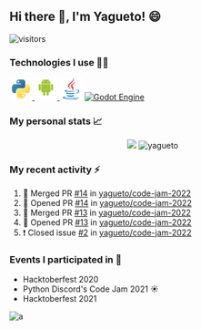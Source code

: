 ## Hi there 👋, I'm Yagueto! 😄


![visitors](https://visitor-badge-reloaded.herokuapp.com/badge?page_id=yagueto_fina&style=for-the-badge)

### Technologies I use 👨‍💻

<p align="left"> 
<a href="https://www.python.org" target="_blank"><img src="https://raw.githubusercontent.com/devicons/devicon/master/icons/python/python-original.svg" alt="python" width="40" height="40"/> </a> 
<a href="https://developer.android.com" target="_blank"> <img src="https://raw.githubusercontent.com/devicons/devicon/master/icons/android/android-original-wordmark.svg" alt="android" width="40" height="40"/> </a>
<a href="https://www.java.com" target="_blank"><img src="https://raw.githubusercontent.com/devicons/devicon/master/icons/java/java-original.svg" alt="java" width="40" height="40"/></a>
<a href="https://www.godotengine.org" target="_blank"><img src="https://cdn.jsdelivr.net/gh/devicons/devicon/icons/godot/godot-original.svg" alt="Godot Engine" width="40" height="40"/> </a>

### My personal stats 📈
<div align="center"> 
  <a>
    <img src=https://github-readme-stats.vercel.app/api?username=yagueto&count_private=true&show_icons=true width=50%></img>
  </a>
  <img src="https://github-readme-streak-stats.herokuapp.com/?user=yagueto" alt="yagueto" width=49% />
</div>


### My recent activity ⚡

  <!--START_SECTION:activity-->
1. 🎉 Merged PR [#14](https://github.com/yagueto/code-jam-2022/pull/14) in [yagueto/code-jam-2022](https://github.com/yagueto/code-jam-2022)
2. 💪 Opened PR [#14](https://github.com/yagueto/code-jam-2022/pull/14) in [yagueto/code-jam-2022](https://github.com/yagueto/code-jam-2022)
3. 🎉 Merged PR [#13](https://github.com/yagueto/code-jam-2022/pull/13) in [yagueto/code-jam-2022](https://github.com/yagueto/code-jam-2022)
4. 💪 Opened PR [#13](https://github.com/yagueto/code-jam-2022/pull/13) in [yagueto/code-jam-2022](https://github.com/yagueto/code-jam-2022)
5. ❗️ Closed issue [#2](https://github.com/yagueto/code-jam-2022/issues/2) in [yagueto/code-jam-2022](https://github.com/yagueto/code-jam-2022)
  <!--END_SECTION:activity-->
  

### Events I participated in 📆

- Hacktoberfest 2020
- Python Discord's Code Jam 2021 ☀️
- Hacktoberfest 2021

![a](https://api.countapi.xyz/hit/yaguetogithub/profile?img)
